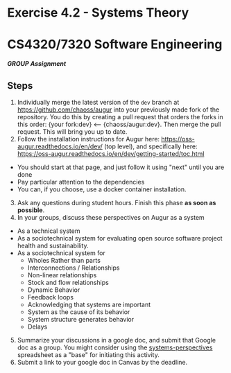 # Exercise 4.2 - Systems Theory
# CS4320/7320 Software Engineering
***GROUP Assignment***

## Steps
1. Individually merge the latest version of the `dev` branch at https://github.com/chaoss/augur into your previously made fork of the repository. You do this by creating a pull request that orders the forks in this order: {your fork:dev} <-- {chaoss/augur:dev}. Then merge the pull request. This will bring you up to date. 
2. Follow the installation instructions for Augur here: https://oss-augur.readthedocs.io/en/dev/  (top level), and specifically here: https://oss-augur.readthedocs.io/en/dev/getting-started/toc.html
 - You should start at that page, and just follow it using "next" until you are done
 - Pay particular attention to the dependencies
 - You can, if you choose, use a docker container installation. 
3. Ask any questions during student hours. Finish this phase **as soon as possible**. 
4. In your groups, discuss these perspectives on Augur as a system
 - As a technical system
 - As a sociotechnical system for evaluating open source software project health and sustainability. 
 - As a sociotechnical system for 
    - Wholes Rather than parts  
    - Interconnections / Relationships   
    - Non-linear relationships    
    - Stock and flow relationships    
    - Dynamic Behavior    
    - Feedback loops  
    - Acknowledging that systems are important    
    - System as the cause of its behavior 
    - System structure generates behavior 
    - Delays
5. Summarize your discussions in a google doc, and submit that Google doc as a group.  You might consider using the [systems-perspectives](../readings/systems-perspectives.xlsx) spreadsheet as a "base" for initiating this activity. 
6. Submit a link to your google doc in Canvas by the deadline. 
